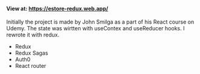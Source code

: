 #### View at: https://estore-redux.web.app/
Initially the project is made by John Smilga as a part of his React course on Udemy. The state was wirtten with useContex and useReducer hooks. I rewrote it with redux. 
- Redux
- Redux Sagas
- Auth0
- React router

